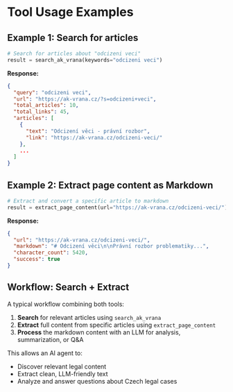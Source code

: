 # Tool Usage Examples

## Example 1: Search for articles

```python
# Search for articles about "odcizeni veci"
result = search_ak_vrana(keywords="odcizeni veci")
```

**Response:**
```json
{
  "query": "odcizeni veci",
  "url": "https://ak-vrana.cz/?s=odcizeni+veci",
  "total_articles": 10,
  "total_links": 45,
  "articles": [
    {
      "text": "Odcizení věci - právní rozbor",
      "link": "https://ak-vrana.cz/odcizeni-veci/"
    },
    ...
  ]
}
```

## Example 2: Extract page content as Markdown

```python
# Extract and convert a specific article to markdown
result = extract_page_content(url="https://ak-vrana.cz/odcizeni-veci/")
```

**Response:**
```json
{
  "url": "https://ak-vrana.cz/odcizeni-veci/",
  "markdown": "# Odcizení věci\n\nPrávní rozbor problematiky...",
  "character_count": 5420,
  "success": true
}
```

## Workflow: Search + Extract

A typical workflow combining both tools:

1. **Search** for relevant articles using `search_ak_vrana`
2. **Extract** full content from specific articles using `extract_page_content`
3. **Process** the markdown content with an LLM for analysis, summarization, or Q&A

This allows an AI agent to:
- Discover relevant legal content
- Extract clean, LLM-friendly text
- Analyze and answer questions about Czech legal cases

